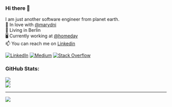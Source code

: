 ### Hi there 👋

I am just another software engineer from planet earth. <br>👑 In love with [@marydni](https://github.com/marydni) <br>📍 Living in Berlin <br>🖥️ Currently working at [@homeday](https://github.com/homeday-de) <br>📫 You can reach me on [Linkedin](https://www.linkedin.com/in/ali-eslamifard/)<br>

[![LinkedIn](https://img.shields.io/badge/LinkedIn-%230077B5.svg?logo=linkedin&logoColor=white)](https://linkedin.com/in/ali-eslamifard) [![Medium](https://img.shields.io/badge/Medium-12100E?logo=medium&logoColor=white)](https://medium.com/@eslamifard.ali) [![Stack Overflow](https://img.shields.io/badge/-Stackoverflow-FE7A16?logo=stack-overflow&logoColor=white)](https://stackoverflow.com/users/4864995) 

<!-- ### Tech Stack:
![CSS3](https://img.shields.io/badge/css3-%231572B6.svg?style=for-the-badge&logo=css3&logoColor=white) ![GraphQL](https://img.shields.io/badge/-GraphQL-E10098?style=for-the-badge&logo=graphql&logoColor=white) ![HTML5](https://img.shields.io/badge/html5-%23E34F26.svg?style=for-the-badge&logo=html5&logoColor=white) ![JavaScript](https://img.shields.io/badge/javascript-%23323330.svg?style=for-the-badge&logo=javascript&logoColor=%23F7DF1E) ![TypeScript](https://img.shields.io/badge/typescript-%23007ACC.svg?style=for-the-badge&logo=typescript&logoColor=white) ![AWS](https://img.shields.io/badge/AWS-%23FF9900.svg?style=for-the-badge&logo=amazon-aws&logoColor=white) ![PHP](https://img.shields.io/badge/php-%23777BB4.svg?style=for-the-badge&logo=php&logoColor=white) ![Ant-Design](https://img.shields.io/badge/-AntDesign-%230170FE?style=for-the-badge&logo=ant-design&logoColor=white) ![Express.js](https://img.shields.io/badge/express.js-%23404d59.svg?style=for-the-badge&logo=express&logoColor=%2361DAFB) ![Fastify](https://img.shields.io/badge/fastify-%23000000.svg?style=for-the-badge&logo=fastify&logoColor=white) ![NodeJS](https://img.shields.io/badge/node.js-6DA55F?style=for-the-badge&logo=node.js&logoColor=white) ![NuxtJS](https://img.shields.io/badge/Nuxt-black?style=for-the-badge&logo=nuxt.js&logoColor=white) ![Next JS](https://img.shields.io/badge/Next-black?style=for-the-badge&logo=next.js&logoColor=white) ![NestJS](https://img.shields.io/badge/nestjs-%23E0234E.svg?style=for-the-badge&logo=nestjs&logoColor=white) ![React](https://img.shields.io/badge/react-%2320232a.svg?style=for-the-badge&logo=react&logoColor=%2361DAFB) ![Redux](https://img.shields.io/badge/redux-%23593d88.svg?style=for-the-badge&logo=redux&logoColor=white) ![Styled Components](https://img.shields.io/badge/styled--components-DB7093?style=for-the-badge&logo=styled-components&logoColor=white) ![Socket.io](https://img.shields.io/badge/Socket.io-black?style=for-the-badge&logo=socket.io&badgeColor=010101) ![SASS](https://img.shields.io/badge/SASS-hotpink.svg?style=for-the-badge&logo=SASS&logoColor=white) ![Vue.js](https://img.shields.io/badge/vuejs-%2335495e.svg?style=for-the-badge&logo=vuedotjs&logoColor=%234FC08D) ![Webpack](https://img.shields.io/badge/webpack-%238DD6F9.svg?style=for-the-badge&logo=webpack&logoColor=black) ![Nginx](https://img.shields.io/badge/nginx-%23009639.svg?style=for-the-badge&logo=nginx&logoColor=white) ![Redis](https://img.shields.io/badge/redis-%23DD0031.svg?style=for-the-badge&logo=redis&logoColor=white) ![MongoDB](https://img.shields.io/badge/MongoDB-%234ea94b.svg?style=for-the-badge&logo=mongodb&logoColor=white) ![MariaDB](https://img.shields.io/badge/MariaDB-003545?style=for-the-badge&logo=mariadb&logoColor=white)-->
### GitHub Stats:
![](https://github-readme-stats.vercel.app/api?username=alieslamifard&theme=blue-green&hide_border=false&include_all_commits=true&count_private=true)<br/>
![](https://github-readme-streak-stats.herokuapp.com/?user=alieslamifard&theme=blue-green&hide_border=false)<br/>
<!-- ![](https://github-readme-stats.vercel.app/api/top-langs/?username=alieslamifard&theme=blue-green&hide_border=false&include_all_commits=true&count_private=true&layout=compact) -->

---

[![](https://visitcount.itsvg.in/api?id=alieslamifard&icon=0&color=0)](https://visitcount.itsvg.in)
<!-- Proudly created with GPRM ( https://gprm.itsvg.in ) -->
